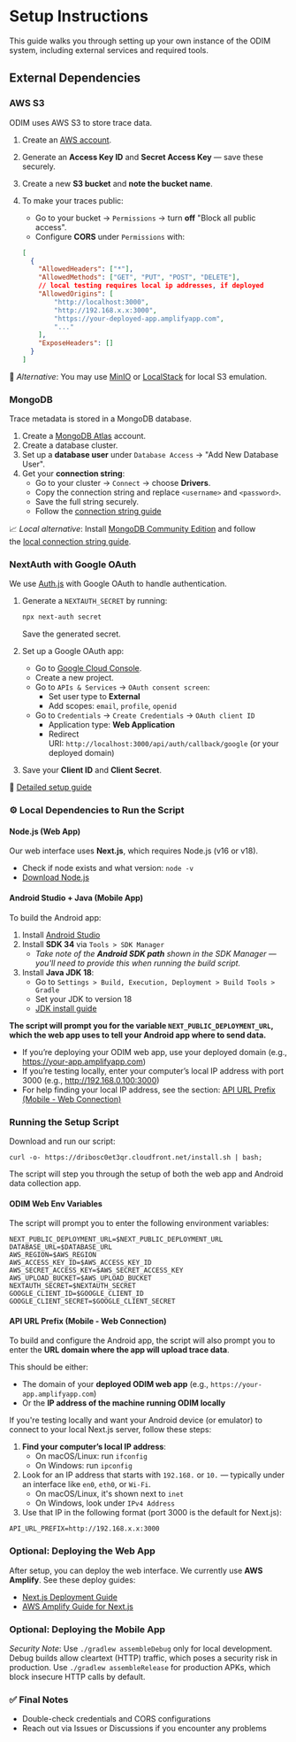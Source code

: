 # Setup Instructions

This guide walks you through setting up your own instance of the ODIM system, including external services and required tools.

## External Dependencies

### AWS S3

ODIM uses AWS S3 to store trace data.

1. Create an [AWS account](https://aws.amazon.com/free).
2. Generate an **Access Key ID** and **Secret Access Key** — save these securely.
3. Create a new **S3 bucket** and **note the bucket name**.
4. To make your traces public:
    - Go to your bucket → `Permissions` → turn **off** "Block all public access".
    - Configure **CORS** under `Permissions` with:

    ```json
    [
      {
        "AllowedHeaders": ["*"],
        "AllowedMethods": ["GET", "PUT", "POST", "DELETE"],
        // local testing requires local ip addresses, if deployed
        "AllowedOrigins": [
            "http://localhost:3000", 
            "http://192.168.x.x:3000", 
            "https://your-deployed-app.amplifyapp.com",
            "..."
        ],
        "ExposeHeaders": []
      }
    ]
    ```

📌 _Alternative_: You may use [MinIO](https://github.com/minio/minio) or [LocalStack](https://github.com/localstack/localstack) for local S3 emulation.

### MongoDB

Trace metadata is stored in a MongoDB database.

1. Create a [MongoDB Atlas](https://www.mongodb.com/products/platform/atlas-database) account.
2. Create a database cluster.
3. Set up a **database user** under `Database Access` → "Add New Database User".
4. Get your **connection string**:
    - Go to your cluster → `Connect` → choose **Drivers**.
    - Copy the connection string and replace `<username>` and `<password>`.
    - Save the full string securely.
    - Follow the [connection string guide](https://www.mongodb.com/resources/products/fundamentals/mongodb-connection-string)

📈 _Local alternative_: Install [MongoDB Community Edition](https://www.mongodb.com/try/download/community) and follow the [local connection string guide](https://www.mongodb.com/resources/products/fundamentals/mongodb-connection-string).

### NextAuth with Google OAuth

We use [Auth.js](https://authjs.dev/) with Google OAuth to handle authentication.

1. Generate a `NEXTAUTH_SECRET` by running:

    ```bash
    npx next-auth secret
    ```

    Save the generated secret.
2. Set up a Google OAuth app:
    - Go to [Google Cloud Console](https://console.cloud.google.com/).
    - Create a new project.
    - Go to `APIs & Services` → `OAuth consent screen`:
        - Set user type to **External**
        - Add scopes: `email`, `profile`, `openid`
    - Go to `Credentials` → `Create Credentials` → `OAuth client ID`
        - Application type: **Web Application**
        - Redirect URI: `http://localhost:3000/api/auth/callback/google` (or your deployed domain)
3. Save your **Client ID** and **Client Secret**.

📖 [Detailed setup guide](https://developers.google.com/identity/protocols/oauth2)

### ⚙️ Local Dependencies to Run the Script

#### Node.js (Web App)

Our web interface uses **Next.js**, which requires Node.js (v16 or v18).

- Check if node exists and what version: `node -v`
- [Download Node.js](https://nodejs.org/en/download)

#### Android Studio + Java (Mobile App)

To build the Android app:

1. Install [Android Studio](https://developer.android.com/studio)
2. Install **SDK 34** via `Tools > SDK Manager`
   - *Take note of the **Android SDK path** shown in the SDK Manager — you'll need to provide this when running the build script.*
3. Install **Java JDK 18**:
    - Go to `Settings > Build, Execution, Deployment > Build Tools > Gradle`
    - Set your JDK to version 18
    - [JDK install guide](https://developer.android.com/build/jdks)

**The script will prompt you for the variable `NEXT_PUBLIC_DEPLOYMENT_URL`, which the web app uses to tell your Android app where to send data.**
- If you’re deploying your ODIM web app, use your deployed domain (e.g., https://your-app.amplifyapp.com)
- If you’re testing locally, enter your computer’s local IP address with port 3000 (e.g., http://192.168.0.100:3000)
- For help finding your local IP address, see the section: [API URL Prefix (Mobile - Web Connection)](#api-url-prefix-mobile---web-connection)

### Running the Setup Script

Download and run our script:

```shell
curl -o- https://dribosc0et3qr.cloudfront.net/install.sh | bash;
```

The script will step you through the setup of both the web app and Android data collection app.

#### ODIM Web Env Variables

The script will prompt you to enter the following environment variables:

```shell
NEXT_PUBLIC_DEPLOYMENT_URL=$NEXT_PUBLIC_DEPLOYMENT_URL
DATABASE_URL=$DATABASE_URL
AWS_REGION=$AWS_REGION
AWS_ACCESS_KEY_ID=$AWS_ACCESS_KEY_ID
AWS_SECRET_ACCESS_KEY=$AWS_SECRET_ACCESS_KEY
AWS_UPLOAD_BUCKET=$AWS_UPLOAD_BUCKET
NEXTAUTH_SECRET=$NEXTAUTH_SECRET
GOOGLE_CLIENT_ID=$GOOGLE_CLIENT_ID
GOOGLE_CLIENT_SECRET=$GOOGLE_CLIENT_SECRET
```

#### API URL Prefix (Mobile - Web Connection)

To build and configure the Android app, the script will also prompt you to enter the **URL domain where the app will upload trace data**.

This should be either:

- The domain of your **deployed ODIM web app** (e.g., `https://your-app.amplifyapp.com`)
- Or the **IP address of the machine running ODIM locally**

If you're testing locally and want your Android device (or emulator) to connect to your local Next.js server, follow these steps:

1. **Find your computer’s local IP address**:
   - On macOS/Linux: run `ifconfig`
   - On Windows: run `ipconfig`
2. Look for an IP address that starts with `192.168.` or `10.` — typically under an interface like `en0`, `eth0`, or `Wi-Fi`.
   - On macOS/Linux, it's shown next to `inet`
   - On Windows, look under `IPv4 Address`
3. Use that IP in the following format (port 3000 is the default for Next.js):

```shell
API_URL_PREFIX=http://192.168.x.x:3000
```

### Optional: Deploying the Web App

After setup, you can deploy the web interface. We currently use **AWS Amplify**. See these deploy guides:
- [Next.js Deployment Guide](https://nextjs.org/docs/app/getting-started/deploying)
- [AWS Amplify Guide for Next.js](https://docs.amplify.aws/nextjs/start/quickstart/nextjs-app-router-client-components)

### Optional: Deploying the Mobile App

*Security Note*: Use `./gradlew assembleDebug` only for local development. Debug builds allow cleartext (HTTP) traffic, which poses a security risk in production. Use `./gradlew assembleRelease` for production APKs, which block insecure HTTP calls by default.

### ✅ Final Notes

- Double-check credentials and CORS configurations
- Reach out via Issues or Discussions if you encounter any problems
